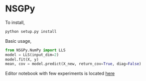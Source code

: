 # NSGPy

To install,
```sh
python setup.py install
```

Basic usage,
```python
from NSGPy.NumPy import LLS
model = LLS(input_dim=2)
model.fit(X, y)
mean, cov = model.predict(X_new, return_cov=True, diag=False)
```
Editor notebook with few experiments is located [here](https://github.com/patel-zeel/NSGPy/blob/main/dev/LLSModelEditor.ipynb)
